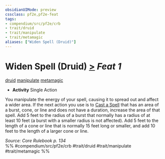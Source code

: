 ```yaml
---
obsidianUIMode: preview
cssclass: pf2e,pf2e-feat
tags:
- compendium/src/pf2e/crb
- trait/druid
- trait/manipulate
- trait/metamagic
aliases: ["Widen Spell (Druid)"]
---
```

# Widen Spell (Druid)  [>](/rules/core-rulebook/chapter-9-playing-the-game.md#Actions "Single Action") *Feat 1*  
[druid](/rules/traits/druid.md)  [manipulate](/rules/traits/manipulate.md)  [metamagic](/rules/traits/metamagic.md)  

- **Activity** Single Action

You manipulate the energy of your spell, causing it to spread out and affect a wider area. If the next action you use is to [Cast a Spell](/rules/actions/cast-a-spell.md) that has an area of a burst, cone, or line and does not have a duration, increase the area of that spell. Add 5 feet to the radius of a burst that normally has a radius of at least 10 feet (a burst with a smaller radius is not affected). Add 5 feet to the length of a cone or line that is normally 15 feet long or smaller, and add 10 feet to the length of a larger cone or line.

*Source: Core Rulebook p. 134*  
%% #compendium/src/pf2e/crb #trait/druid #trait/manipulate #trait/metamagic %%